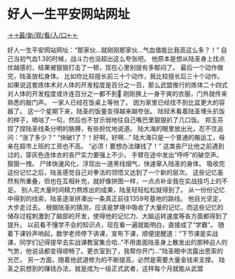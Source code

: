 # 好人一生平安网站网址

<a href="https://senfoop.com">→→最/新/观/看/入/口←←</a>


好人一生平安网站网址：“那家伙...就刚刚那家伙...气血值能比我高这么多？！” 自己当初气血1.3的时候，战斗力也没超出这么夸张吧。 他原本是想从陆圣身上找点优越感的，结果被狠狠打击了一顿，现在心里别提有多郁闷了。 最后一个动作做完，陆圣放松身体。 比如你比较擅长前三十个动作，我比较擅长后三十个动作。 如果说这套炼体术对人体的开发程度是百分之一百，那么武盟推行的炼体二十四式对人体的开发程度或许连百分之一都不到񱜆 刚刚换上一身干爽的衣服，门外就传来熟悉的敲门声。 一家人已经在饭桌上等他了。 因为家里已经找不到比盆更大的容器了。 这一个星期下来，陆圣的饭量变得越来越夸张。 陆轻禾看着陆圣埋头扒饭的样子，嘀咕了一句，然后也不甘示弱地往自己嘴巴里狠狠扒了几口饭。 郑玉芬捏了捏陆圣线条分明的胳膊，有些担忧地说道。 陆大海的眼里放出光，忍不住追问：“涨了多少？” “快破1了？！好啊，好啊...” 陆大海只是一个普通的搬运工，母亲在超市上班的工资也不高。 “必须！要想办法赚钱了！” 这类丧尸比他之前遇到过的，穿灰色连体衣的丧尸实力要强上不少。 手臂在途中发出“呼呼”的破空声。 狠狠一拽。 尸体快速风化，浮现出一道黑线烟气，快速窜入陆圣的身体。 吸收完这份记忆之后，陆圣感觉自己对拳法的领悟又达到了一个新的层次。 这些记忆虽然有所重叠，但也在互相补充，就好像拼图一样，一点点补全我在实战技巧上的不足。 别人花大量时间精力熬炼出的成果，陆圣轻轻松松就得到了。
从一份份记忆中得到的线索，陆圣逐渐拼凑出一条真正前往1359号基地的路线。
他目光坚定，大步走过去。
根据陆圣的猜测，应该是梦境中吸收了大量的记忆，而这些记忆的储存过程刺激到了脑部的开发，使得他的记忆力、大脑运转速度等各方面都得到了提升。
以前看不懂学不会的知识点，现在看一遍就能明白，直接成了“学霸”。
随着下课铃声响起，数学老师停下讲课，宣布下课，顺便提醒道：“下节课是实战课，同学们记得提早去实战课教室集合哈..”不用直面陆圣身上散发出的那种迫人的气势，他说话都变得顺畅了。更衣室到了，我帮你开门...”陆圣眼中流露出思索的光芒。
另一方面，随着他武道修为的不断提高，必然是需要大量金钱来支撑。
陆圣之前想到的赚钱办法，就是成为一级正式武者，这样每个月就能从武盟
